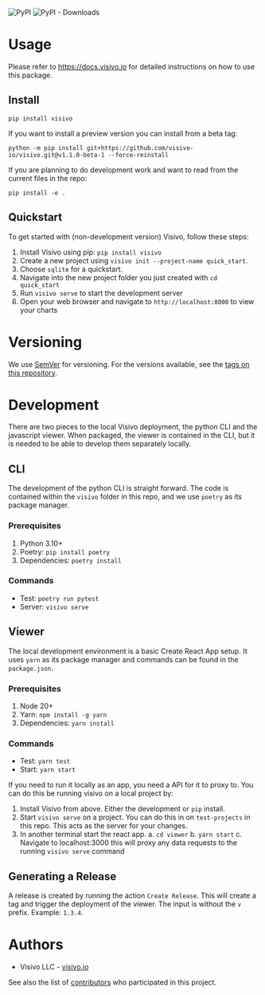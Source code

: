 ![PyPI](https://img.shields.io/pypi/v/visivo?label=pypi%20package)
![PyPI - Downloads](https://img.shields.io/pypi/dm/visivo)

# Usage

Please refer to https://docs.visivo.io for detailed instructions on how to use this package.

## Install

```
pip install visivo
```

If you want to install a preview version you can install from a beta tag:

```
python -m pip install git+https://github.com/visivo-io/visivo.git@v1.1.0-beta-1 --force-reinstall
```

If you are planning to do development work and want to read from the current files in the repo:

```
pip install -e .
```

## Quickstart

To get started with (non-development version) Visivo, follow these steps:

1. Install Visivo using pip: `pip install visivo`
2. Create a new project using `visivo init --project-name quick_start`.
3. Choose `sqlite` for a quickstart.
4. Navigate into the new project folder you just created with `cd quick_start`
5. Run `visivo serve` to start the development server
6. Open your web browser and navigate to `http://localhost:8000` to view your charts

# Versioning

We use [SemVer](http://semver.org/) for versioning. For the versions available, see the [tags on this repository](https://github.com/visivo-io/visivo/tags). 

# Development

There are two pieces to the local Visivo deployment, the python CLI and the javascript viewer.  When packaged, the viewer is contained in the CLI, but it is needed to be able to develop them separately locally.

## CLI

The development of the python CLI is straight forward.  The code is contained within the `visivo` folder in this repo, and we use `poetry` as its package manager.

### Prerequisites

1. Python 3.10+
2. Poetry: `pip install poetry`
3. Dependencies: `poetry install`

### Commands

* Test: `poetry run pytest`
* Server: `visivo serve`

## Viewer

The local development environment is a basic Create React App setup. It uses `yarn` as its package manager and commands can be found in the `package.json`.

### Prerequisites

1. Node 20+
2. Yarn: `npm install -g yarn`
3. Dependencies: `yarn install`

### Commands

* Test: `yarn test`
* Start: `yarn start`

If you need to run it locally as an app, you need a API for it to proxy to.  You can do this be running visivo on a local project by:

1. Install Visivo from above. Either the development or `pip` install.
2. Start `visivo serve` on a project. You can do this in on `test-projects` in this repo. This acts as the server for your changes.
3. In another terminal start the react app.
   a. `cd viewer`
   b. `yarn start`
   c. Navigate to localhost:3000 this will proxy any data requests to the running `visivo serve` command

## Generating a Release

A release is created by running the action `Create Release`. This will create a tag and trigger the deployment of the viewer. The input is without the `v` prefix. Example: `1.3.4`.

# Authors

* Visivo LLC - [visivo.io](https://visivo.io/)

See also the list of [contributors](https://github.com/visivo-io/visivo/contributors) who participated in this project.

